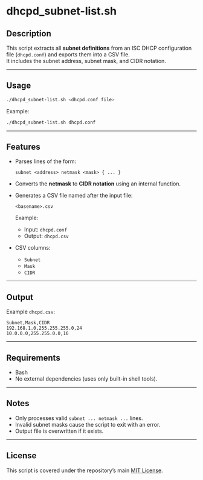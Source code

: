 # dhcpd_subnet-list.sh

## Description
This script extracts all **subnet definitions** from an ISC DHCP configuration file (`dhcpd.conf`) and exports them into a CSV file.  
It includes the subnet address, subnet mask, and CIDR notation.

---

## Usage
```bash
./dhcpd_subnet-list.sh <dhcpd.conf file>
```

Example:
```bash
./dhcpd_subnet-list.sh dhcpd.conf
```

---

## Features
- Parses lines of the form:
  ```
  subnet <address> netmask <mask> { ... }
  ```
- Converts the **netmask** to **CIDR notation** using an internal function.  
- Generates a CSV file named after the input file:
  ```
  <basename>.csv
  ```
  Example:
  - Input: `dhcpd.conf`
  - Output: `dhcpd.csv`

- CSV columns:
  - `Subnet`
  - `Mask`
  - `CIDR`

---

## Output
Example `dhcpd.csv`:
```
Subnet,Mask,CIDR
192.168.1.0,255.255.255.0,24
10.0.0.0,255.255.0.0,16
```

---

## Requirements
- Bash  
- No external dependencies (uses only built-in shell tools).  

---

## Notes
- Only processes valid `subnet ... netmask ...` lines.  
- Invalid subnet masks cause the script to exit with an error.  
- Output file is overwritten if it exists.  

---

## License
This script is covered under the repository’s main [MIT License](../LICENSE).
